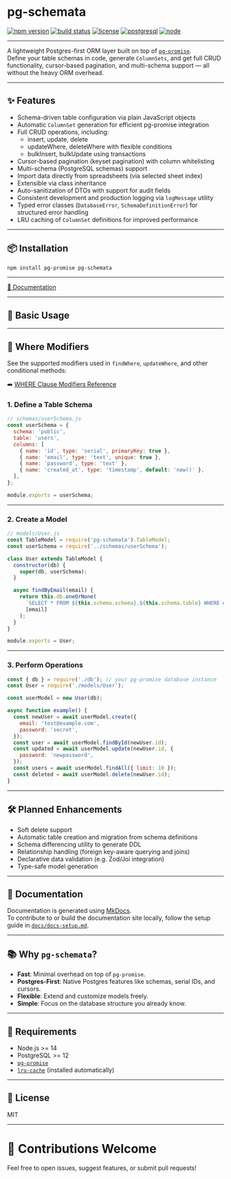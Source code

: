# pg-schemata

[![npm version](https://img.shields.io/npm/v/pg-schemata.svg)](https://www.npmjs.com/package/pg-schemata)
[![build status](https://img.shields.io/github/actions/workflow/status/silverstone-i/pg-schemata/ci.yml?branch=main)](https://github.com/silverstone-i/pg-schemata/actions)
[![license](https://img.shields.io/npm/l/pg-schemata.svg)](LICENSE)
[![postgresql](https://img.shields.io/badge/PostgreSQL-✔️-blue)](https://www.postgresql.org/)
[![node](https://img.shields.io/badge/node-%3E%3D14.0.0-brightgreen)](https://nodejs.org/)

---

A lightweight Postgres-first ORM layer built on top of [`pg-promise`](https://github.com/vitaly-t/pg-promise).  
Define your table schemas in code, generate `ColumnSets`, and get full CRUD functionality, cursor-based pagination, and multi-schema support — all without the heavy ORM overhead.

---

## ✨ Features

- Schema-driven table configuration via plain JavaScript objects
- Automatic `ColumnSet` generation for efficient pg-promise integration
- Full CRUD operations, including:
  - insert, update, delete
  - updateWhere, deleteWhere with flexible conditions
  - bulkInsert, bulkUpdate using transactions
- Cursor-based pagination (keyset pagination) with column whitelisting
- Multi-schema (PostgreSQL schemas) support
- Import data directly from spreadsheets (via selected sheet index)
- Extensible via class inheritance
- Auto-sanitization of DTOs with support for audit fields
- Consistent development and production logging via `logMessage` utility
- Typed error classes (`DatabaseError`, `SchemaDefinitionError`) for structured error handling
- LRU caching of `ColumnSet` definitions for improved performance

---

## 📦 Installation

```bash
npm install pg-promise pg-schemata
```

---

[📘 Documentation](https://silverstone-i.github.io/pg-schemata/)

---

## 📄 Basic Usage

---

## 🔎 Where Modifiers

See the supported modifiers used in `findWhere`, `updateWhere`, and other conditional methods:

➡️ [WHERE Clause Modifiers Reference](./docs/where-modifiers.md)

### 1. Define a Table Schema

```javascript
// schemas/userSchema.js
const userSchema = {
  schema: 'public',
  table: 'users',
  columns: [
    { name: 'id', type: 'serial', primaryKey: true },
    { name: 'email', type: 'text', unique: true },
    { name: 'password', type: 'text' },
    { name: 'created_at', type: 'timestamp', default: 'now()' },
  ],
};

module.exports = userSchema;
```

---

### 2. Create a Model

```javascript
// models/User.js
const TableModel = require('pg-schemata').TableModel;
const userSchema = require('../schemas/userSchema');

class User extends TableModel {
  constructor(db) {
    super(db, userSchema);
  }

  async findByEmail(email) {
    return this.db.oneOrNone(
      `SELECT * FROM ${this.schema.schema}.${this.schema.table} WHERE email = $1`,
      [email]
    );
  }
}

module.exports = User;
```

---

### 3. Perform Operations

```javascript
const { db } = require('./db'); // your pg-promise database instance
const User = require('./models/User');

const userModel = new User(db);

async function example() {
  const newUser = await userModel.create({
    email: 'test@example.com',
    password: 'secret',
  });
  const user = await userModel.findById(newUser.id);
  const updated = await userModel.update(newUser.id, {
    password: 'newpassword',
  });
  const users = await userModel.findAll({ limit: 10 });
  const deleted = await userModel.delete(newUser.id);
}
```

---

## 🛠️ Planned Enhancements

- Soft delete support
- Automatic table creation and migration from schema definitions
- Schema differencing utility to generate DDL
- Relationship handling (foreign key-aware querying and joins)
- Declarative data validation (e.g. Zod/Joi integration)
- Type-safe model generation

---


## 📘 Documentation

Documentation is generated using [MkDocs](https://www.mkdocs.org/).  
To contribute to or build the documentation site locally, follow the setup guide in [`docs/docs-setup.md`](./docs/docs-setup.md).

---

## 📚 Why `pg-schemata`?

- **Fast**: Minimal overhead on top of `pg-promise`.
- **Postgres-First**: Native Postgres features like schemas, serial IDs, and cursors.
- **Flexible**: Extend and customize models freely.
- **Simple**: Focus on the database structure you already know.

---

## 🧠 Requirements

- Node.js >= 14
- PostgreSQL >= 12
- [`pg-promise`](https://github.com/vitaly-t/pg-promise)
- [`lru-cache`](https://www.npmjs.com/package/lru-cache) (installed automatically)

---

## 📝 License

MIT

---

# 🚀 Contributions Welcome

Feel free to open issues, suggest features, or submit pull requests!
